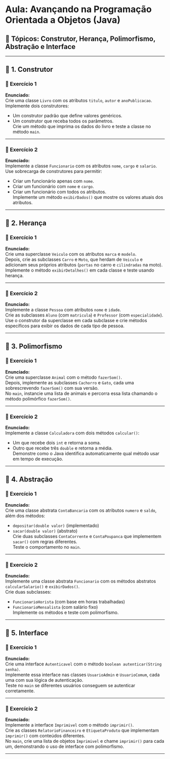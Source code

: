 # Aula: Avançando na Programação Orientada a Objetos (Java)

## 📌 Tópicos: Construtor, Herança, Polimorfismo, Abstração e Interface

---

## 🔹 1. Construtor

### 🧪 Exercício 1

**Enunciado:**  
Crie uma classe `Livro` com os atributos `titulo`, `autor` e `anoPublicacao`.  
Implemente dois construtores:  
- Um construtor padrão que define valores genéricos.  
- Um construtor que receba todos os parâmetros.  
Crie um método que imprima os dados do livro e teste a classe no método `main`.

---

### 🧪 Exercício 2

**Enunciado:**  
Implemente a classe `Funcionario` com os atributos `nome`, `cargo` e `salario`.  
Use sobrecarga de construtores para permitir:
- Criar um funcionário apenas com `nome`.
- Criar um funcionário com `nome` e `cargo`.
- Criar um funcionário com todos os atributos.  
Implemente um método `exibirDados()` que mostre os valores atuais dos atributos.

---

## 🔹 2. Herança

### 🧪 Exercício 1

**Enunciado:**  
Crie uma superclasse `Veiculo` com os atributos `marca` e `modelo`.  
Depois, crie as subclasses `Carro` e `Moto`, que herdam de `Veiculo` e adicionam seus próprios atributos (`portas` no carro e `cilindradas` na moto).  
Implemente o método `exibirDetalhes()` em cada classe e teste usando herança.

---

### 🧪 Exercício 2

**Enunciado:**  
Implemente a classe `Pessoa` com atributos `nome` e `idade`.  
Crie as subclasses `Aluno` (com `matricula`) e `Professor` (com `especialidade`).  
Use o construtor da superclasse em cada subclasse e crie métodos específicos para exibir os dados de cada tipo de pessoa.

---

## 🔹 3. Polimorfismo

### 🧪 Exercício 1

**Enunciado:**  
Crie uma superclasse `Animal` com o método `fazerSom()`.  
Depois, implemente as subclasses `Cachorro` e `Gato`, cada uma sobrescrevendo `fazerSom()` com sua versão.  
No `main`, instancie uma lista de animais e percorra essa lista chamando o método polimórfico `fazerSom()`.

---

### 🧪 Exercício 2

**Enunciado:**  
Implemente a classe `Calculadora` com dois métodos `calcular()`:  
- Um que recebe dois `int` e retorna a soma.  
- Outro que recebe três `double` e retorna a média.  
Demonstre como o Java identifica automaticamente qual método usar em tempo de execução.

---

## 🔹 4. Abstração

### 🧪 Exercício 1

**Enunciado:**  
Crie uma classe abstrata `ContaBancaria` com os atributos `numero` e `saldo`, além dos métodos:  
- `depositar(double valor)` (implementado)  
- `sacar(double valor)` (abstrato)  
Crie duas subclasses `ContaCorrente` e `ContaPoupanca` que implementem `sacar()` com regras diferentes.  
Teste o comportamento no `main`.

---

### 🧪 Exercício 2

**Enunciado:**  
Implemente uma classe abstrata `Funcionario` com os métodos abstratos `calcularSalario()` e `exibirDados()`.  
Crie duas subclasses:  
- `FuncionarioHorista` (com base em horas trabalhadas)  
- `FuncionarioMensalista` (com salário fixo)  
Implemente os métodos e teste com polimorfismo.

---

## 🔹 5. Interface

### 🧪 Exercício 1

**Enunciado:**  
Crie uma interface `Autenticavel` com o método `boolean autenticar(String senha)`.  
Implemente essa interface nas classes `UsuarioAdmin` e `UsuarioComum`, cada uma com sua lógica de autenticação.  
Teste no `main` se diferentes usuários conseguem se autenticar corretamente.

---

### 🧪 Exercício 2

**Enunciado:**  
Implemente a interface `Imprimivel` com o método `imprimir()`.  
Crie as classes `RelatorioFinanceiro` e `EtiquetaProduto` que implementam `imprimir()` com conteúdos diferentes.  
No `main`, crie uma lista de objetos `Imprimivel` e chame `imprimir()` para cada um, demonstrando o uso de interface com polimorfismo.

---
